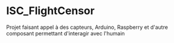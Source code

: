 # ISC_FlightCensor
Projet faisant appel à des capteurs, Arduino, Raspberry et d'autre composant permettant d'interagir avec l'humain 
